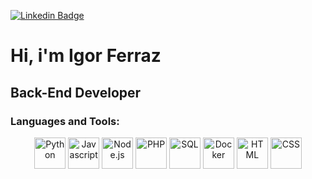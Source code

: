 [![Linkedin Badge](https://img.shields.io/badge/-LinkedIn-blue?style=flat-square&logo=Linkedin&logoColor=white&link=https://www.linkedin.com/in/igor-ferraz-85552b144/)](https://www.linkedin.com/in/igor-ferraz-85552b144/)

# Hi, i'm Igor Ferraz
## Back-End Developer

### Languages and Tools:
<div align="center">
  <img src="https://upload.wikimedia.org/wikipedia/commons/c/c3/Python-logo-notext.svg" alt="Python" width="50" height="50">
  <img src="https://upload.wikimedia.org/wikipedia/commons/9/99/Unofficial_JavaScript_logo_2.svg" alt="Javascript" width="50" height="50">
  <img src="https://upload.wikimedia.org/wikipedia/commons/d/d9/Node.js_logo.svg" alt="Node.js" width="50" height="50">
  <img src="https://www.php.net/images/logos/new-php-logo.svg" alt="PHP" width="50" height="50">
  <img src="https://upload.wikimedia.org/wikipedia/commons/0/0a/MySQL_textlogo.svg" alt="SQL" width="50" height="50">
  <img src="https://upload.wikimedia.org/wikipedia/commons/a/a7/Docker-svgrepo-com.svg" alt="Docker" width="50" height="50">
  <img src="https://upload.wikimedia.org/wikipedia/commons/6/61/HTML5_logo_and_wordmark.svg" alt="HTML" width="50" height="50">
  <img src="https://upload.wikimedia.org/wikipedia/commons/d/d5/CSS3_logo_and_wordmark.svg" alt="CSS" width="50" height="50">
</div>
